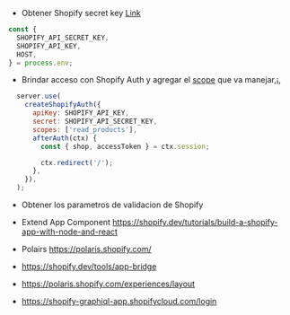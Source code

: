 
- Obtener Shopify secret key
[Link](https://shopify.dev/tutorials/build-a-shopify-app-with-node-and-react/embed-your-app-in-shopify#get-a-shopify-api-key)
```js
const {
  SHOPIFY_API_SECRET_KEY,
  SHOPIFY_API_KEY,
  HOST,
} = process.env;
```

- Brindar acceso con Shopify Auth y agregar el [scope](https://shopify.dev/docs/admin-api/access-scopes) que va manejar,¡,
```js
  server.use(
    createShopifyAuth({
      apiKey: SHOPIFY_API_KEY,
      secret: SHOPIFY_API_SECRET_KEY,
      scopes: ['read_products'],
      afterAuth(ctx) {
        const { shop, accessToken } = ctx.session;

        ctx.redirect('/');
      },
    }),
  );
```

- Obtener los parametros de validacion de Shopify


- Extend App Component
https://shopify.dev/tutorials/build-a-shopify-app-with-node-and-react

- Polairs
  https://polaris.shopify.com/

- https://shopify.dev/tools/app-bridge

- https://polaris.shopify.com/experiences/layout

- https://shopify-graphiql-app.shopifycloud.com/login
